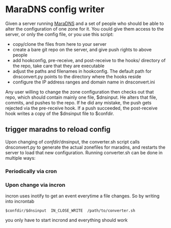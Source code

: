 # MaraDNS config writer

Given a server running [MaraDNS](http://maradns.samiam.org/) and a set of people who should be able to alter the configuration of one zone for it. You could give them access to the server, or only the config file, or you use this script:
- copy/clone the files from here to your server
- create a bare git repo on the server, and give push rights to above people
- add hookconfig, pre-receive, and post-receive to the hooks/ directory of the repo, take care that they are executable
- adjust the paths and filenames in hookconfig. The default path for dnsconvert.py points to the directory where the hooks reside
- configure the IP address ranges and domain name in dnsconvert.ini

Any user willing to change the zone configuration then checks out that repo, which should contain mainly one file, $dnsinput. He alters that file, commits, and pushes to the repo. If he did any mistake, the push gets rejected via the pre-receive hook. If a push succeeded, the post-receive hook writes a copy of the $dnsinput file to $confdir.

## trigger maradns to reload config
Upon changing of $confdir/$dnsinput, the converter.sh script calls dnsconvert.py to generate the actual zonefiles for maradns, and restarts the server to load that new configuration.
Running converter.sh can be done in multiple ways:

### Periodically via cron

### Upon change via incron
incron uses inotify to get an event everytime a file changes. So by writing into incrontab

    $confdir/$dnsinput  IN_CLOSE_WRITE  /path/to/converter.sh

you only have to start incrond and everything should work

